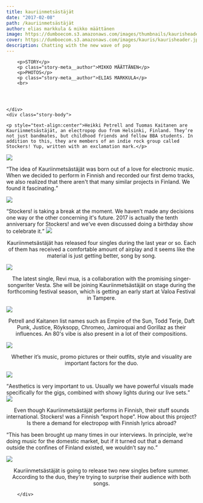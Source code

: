 ```yaml
---
title: kauriinmetsästäjät
date: "2017-02-08"
path: /kauriinmetsästäjät
author: elias markkula & mikko määttänen
image: https://dumboecom.s3.amazonaws.com/images/thumbnails/kaurisheader.jpg
cover: https://dumboecom.s3.amazonaws.com/images/kauris/kaurisheader.jpg
description: Chatting with the new wave of pop
---
```


<div class="story">
    <div class="story-meta">
         
        <p>STORY</p>
        <p class="story-meta__author">MIKKO MÄÄTTÄNEN</p>
        <p>PHOTOS</p>
        <p class="story-meta__author">ELIAS MARKKULA</p>
        <br>
        
        
     
        
    </div>
    <div class="story-body">
    
    <p style="text-align:center">Heikki Petrell and Tuomas Kaitanen are Kauriinmetsästäjät, an electropop duo from Helsinki, Finland. They’re not just bandmates, but childhood friends and fellow BBA students. In addition to this, they are members of an indie rock group called Stockers! Yup, written with an exclamation mark.</p>
  
<img src="https://dumboecom.s3.amazonaws.com/images/kauris/kauris1.jpg">

<q>The idea of Kauriinmetsästäjät was born out of a love for electronic music. When we decided to perform in Finnish and recorded our first demo tracks, we also realized that there aren't that many similar projects in Finland. We found it fascinating.</q>


<img src="https://dumboecom.s3.amazonaws.com/images/kauris/kauris2.jpg">

<q>Stockers! is taking a break at the moment. We haven’t made any decisions one way or the other concerning it's future. 2017 is actually the tenth anniversary for Stockers! and we’ve even discussed doing a birthday show to celebrate it.</q>
<img src="https://dumboecom.s3.amazonaws.com/images/kauris/kauris5.jpg">


<p style="text-align:center">Kauriinmetsästäjät has released four singles during the last year or so. Each of them has received a comfortable amount of airplay and it seems like the material is just getting better, song by song.</p>
<img src="https://dumboecom.s3.amazonaws.com/images/kauris/kauris7.jpg">

<p style="text-align:center">The latest single, Revi mua, is a collaboration with the promising singer-songwriter Vesta. She will be joining Kauriinmetsästäjät on stage during the forthcoming festival season, which is getting an early start at Valoa Festival in Tampere.</p>
<img src="https://dumboecom.s3.amazonaws.com/images/kauris/kauris4.jpg">

<p style="text-align:center">Petrell and Kaitanen list names such as Empire of the Sun, Todd Terje, Daft Punk, Justice, Röyksopp, Chromeo, Jamiroquai and Gorillaz as their influences. An 80's vibe is also present in a lot of their compositions.</p>

<img src="https://dumboecom.s3.amazonaws.com/images/kauris/kauris9.jpg">

<p style="text-align:center">Whether it’s music, promo pictures or their outfits, style and visuality are important factors for the duo.</p>

<img src="https://dumboecom.s3.amazonaws.com/images/kauris/kauris6.jpg">

<q>Aesthetics is very important to us. Usually we have powerful visuals made specifically for the gigs, combined with showy lights during our live sets.</q>
<img src="https://dumboecom.s3.amazonaws.com/images/kauris/kauris8.jpg">
<p style="text-align:center">Even though Kauriinmetsästäjät performs in Finnish, their stuff sounds international. Stockers! was a Finnish ”export hope”. How about this project? Is there a demand for electropop with Finnish lyrics abroad?</p>

<q>This has been brought up many times in our interviews. In principle, we’re doing music for the domestic market, but if it turned out that a demand outside the confines of Finland existed, we wouldn’t say no.</q>

<img src="https://dumboecom.s3.amazonaws.com/images/kauris/kauris3.jpg">

<p style="text-align:center">Kauriinmetsästäjät is going to release two new singles before summer. According to the duo, they’re trying to surprise their audience with both songs.</p>



    
    
    
   
    
    
   
       
        </div>
</div>